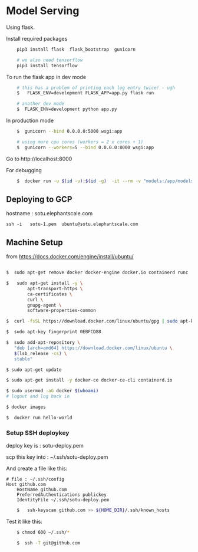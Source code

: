 # Model Serving

Using flask.

Install required packages

```bash
    pip3 install flask  flask_bootstrap  gunicorn

    # we also need tensorflow
    pip3 install tensorflow
```

To run the flask app in dev mode

```bash
    # this has a problem of printing each log entry twice! - ugh 
    $   FLASK_ENV=development FLASK_APP=app.py flask run

    # another dev mode
    $  FLASK_ENV=development python app.py
```


In production mode

```bash
    $  gunicorn --bind 0.0.0.0:5000 wsgi:app

    # using more cpu cores (workers = 2 x cores + 1)
    $  gunicorn --workers=5 --bind 0.0.0.0:8000 wsgi:app
```

Go to http://localhost:8000

For debugging

```bash
    $  docker run -u $(id -u):$(id -g)  -it --rm -v "models:/app/models" --entrypoint /bin/bash  sujee/sotu-text-generator
```

## Deploying to GCP

hostname : sotu.elephantscale.com

    ssh -i   sotu-1.pem  ubuntu@sotu.elephantscale.com


## Machine Setup

from https://docs.docker.com/engine/install/ubuntu/

```bash

$  sudo apt-get remove docker docker-engine docker.io containerd runc

$   sudo apt-get install -y \
        apt-transport-https \
        ca-certificates \
        curl \
        gnupg-agent \
        software-properties-common

$  curl -fsSL https://download.docker.com/linux/ubuntu/gpg | sudo apt-key add -

$  sudo apt-key fingerprint 0EBFCD88

$  sudo add-apt-repository \
   "deb [arch=amd64] https://download.docker.com/linux/ubuntu \
   $(lsb_release -cs) \
   stable"

$ sudo apt-get update

$ sudo apt-get install -y docker-ce docker-ce-cli containerd.io

$ sudo usermod -aG docker $(whoami)
# logout and log back in

$ docker images

$  docker run hello-world

```

### Setup SSH deploykey

deploy key is : sotu-deploy.pem

scp this key into : ~/.ssh/sotu-deploy.pem

And create a file like this:

```
# file : ~/.ssh/config
Host github.com
    HostName github.com
    PreferredAuthentications publickey
    IdentityFile ~/.ssh/sotu-deploy.pem
```

```bash
    $   ssh-keyscan github.com >> ${HOME_DIR}/.ssh/known_hosts
```

Test it like this:

```bash
    $ chmod 600 ~/.ssh/*

    $  ssh -T git@github.com
```
